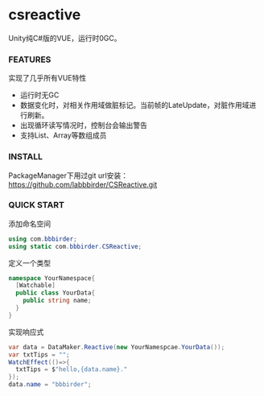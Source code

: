 # csreactive
Unity纯C#版的VUE，运行时0GC。
### FEATURES
实现了几乎所有VUE特性
* 运行时无GC
* 数据变化时，对相关作用域做脏标记。当前帧的LateUpdate，对脏作用域进行刷新。
* 出现循环读写情况时，控制台会输出警告
* 支持List、Array等数组成员
### INSTALL
PackageManager下用过git url安装：https://github.com/labbbirder/CSReactive.git
### QUICK START
添加命名空间
```csharp
using com.bbbirder;
using static com.bbbirder.CSReactive;
```

定义一个类型
```csharp
namespace YourNamespace{
  [Watchable]
  public class YourData{
    public string name;
  }
}
```

实现响应式
```csharp
var data = DataMaker.Reactive(new YourNamespcae.YourData());
var txtTips = "";
WatchEffect(()=>{
  txtTips = $"hello,{data.name}."
});
data.name = "bbbirder";
```
